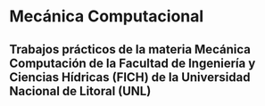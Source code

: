 # Mecánica Computacional

## Trabajos prácticos de la materia Mecánica Computación de la Facultad de Ingeniería y Ciencias Hídricas (FICH) de la Universidad Nacional de Litoral (UNL)
